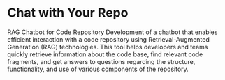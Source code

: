 # Chat with Your Repo
 RAG Chatbot for Code Repository
 Development of a chatbot that enables efficient interaction with a code repository using Retrieval-Augmented Generation (RAG) technologies. This tool helps developers and teams quickly retrieve information about the code base, find relevant code fragments, and get answers  to questions regarding the structure, functionality, and use of various components of the repository.
